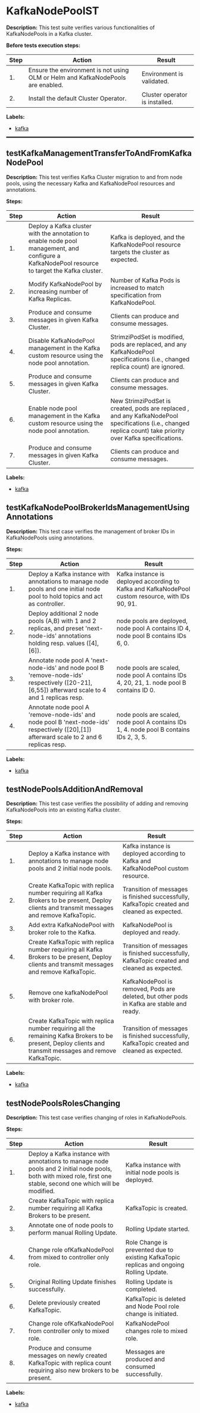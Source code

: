 # KafkaNodePoolST

**Description:** This test suite verifies various functionalities of KafkaNodePools in a Kafka cluster.

**Before tests execution steps:**

| Step | Action | Result |
| - | - | - |
| 1. | Ensure the environment is not using OLM or Helm and KafkaNodePools are enabled. | Environment is validated. |
| 2. | Install the default Cluster Operator. | Cluster operator is installed. |

**Labels:**

* [kafka](labels/kafka.md)

<hr style="border:1px solid">

## testKafkaManagementTransferToAndFromKafkaNodePool

**Description:** This test verifies Kafka Cluster migration to and from node pools, using the necessary Kafka and KafkaNodePool resources and annotations.

**Steps:**

| Step | Action | Result |
| - | - | - |
| 1. | Deploy a Kafka cluster with the annotation to enable node pool management, and configure a KafkaNodePool resource to target the Kafka cluster. | Kafka is deployed, and the KafkaNodePool resource targets the cluster as expected. |
| 2. | Modify KafkaNodePool by increasing number of Kafka Replicas. | Number of Kafka Pods is increased to match specification from KafkaNodePool. |
| 3. | Produce and consume messages in given Kafka Cluster. | Clients can produce and consume messages. |
| 4. | Disable KafkaNodePool management in the Kafka custom resource using the node pool annotation. |  StrimziPodSet is modified, pods are replaced, and any KafkaNodePool specifications (i.e., changed replica count)  are ignored. |
| 5. | Produce and consume messages in given Kafka Cluster. | Clients can produce and consume messages. |
| 6. | Enable node pool management in the Kafka custom resource using the node pool annotation. | New StrimziPodSet is created, pods are replaced , and any KafkaNodePool specifications  (i.e., changed replica count) take priority over Kafka specifications. |
| 7. | Produce and consume messages in given Kafka Cluster. | Clients can produce and consume messages. |

**Labels:**

* [kafka](labels/kafka.md)


## testKafkaNodePoolBrokerIdsManagementUsingAnnotations

**Description:** This test case verifies the management of broker IDs in KafkaNodePools using annotations.

**Steps:**

| Step | Action | Result |
| - | - | - |
| 1. | Deploy a Kafka instance with annotations to manage node pools and one initial node pool to hold topics and act as controller. | Kafka instance is deployed according to Kafka and KafkaNodePool custom resource, with IDs 90, 91. |
| 2. | Deploy additional 2 node pools (A,B) with 1 and 2 replicas, and preset 'next-node-ids' annotations holding resp. values ([4],[6]). | node pools are deployed, node pool A contains ID 4, node pool B contains IDs 6, 0. |
| 3. | Annotate node pool A 'next-node-ids' and node pool B 'remove-node-ids' respectively ([20-21],[6,55]) afterward scale to 4 and 1 replicas resp. | node pools are scaled, node pool A contains IDs 4, 20, 21, 1. node pool B contains ID 0. |
| 4. | Annotate node pool A 'remove-node-ids' and node pool B 'next-node-ids' respectively ([20],[1]) afterward scale to 2 and 6 replicas resp. | node pools are scaled, node pool A contains IDs 1, 4. node pool B contains IDs 2, 3, 5. |

**Labels:**

* [kafka](labels/kafka.md)


## testNodePoolsAdditionAndRemoval

**Description:** This test case verifies the possibility of adding and removing KafkaNodePools into an existing Kafka cluster.

**Steps:**

| Step | Action | Result |
| - | - | - |
| 1. | Deploy a Kafka instance with annotations to manage node pools and 2 initial node pools. | Kafka instance is deployed according to Kafka and KafkaNodePool custom resource. |
| 2. | Create KafkaTopic with replica number requiring all Kafka Brokers to be present, Deploy clients and transmit messages and remove KafkaTopic. | Transition of messages is finished successfully, KafkaTopic created and cleaned as expected. |
| 3. | Add extra KafkaNodePool with broker role to the Kafka. | KafkaNodePool is deployed and ready. |
| 4. | Create KafkaTopic with replica number requiring all Kafka Brokers to be present, Deploy clients and transmit messages and remove KafkaTopic. | Transition of messages is finished successfully, KafkaTopic created and cleaned as expected. |
| 5. | Remove one kafkaNodePool with broker role. | KafkaNodePool is removed, Pods are deleted, but other pods in Kafka are stable and ready. |
| 6. | Create KafkaTopic with replica number requiring all the remaining Kafka Brokers to be present, Deploy clients and transmit messages and remove KafkaTopic. | Transition of messages is finished successfully, KafkaTopic created and cleaned as expected. |

**Labels:**

* [kafka](labels/kafka.md)


## testNodePoolsRolesChanging

**Description:** This test case verifies changing of roles in KafkaNodePools.

**Steps:**

| Step | Action | Result |
| - | - | - |
| 1. | Deploy a Kafka instance with annotations to manage node pools and 2 initial node pools, both with mixed role, first one stable, second one which will be modified. | Kafka instance with initial node pools is deployed. |
| 2. | Create KafkaTopic with replica number requiring all Kafka Brokers to be present. | KafkaTopic is created. |
| 3. | Annotate one of node pools to perform manual Rolling Update. | Rolling Update started. |
| 4. | Change role ofKafkaNodePool from mixed to controller only role. | Role Change is prevented due to existing KafkaTopic replicas and ongoing Rolling Update. |
| 5. | Original Rolling Update finishes successfully. | Rolling Update is completed. |
| 6. | Delete previously created KafkaTopic. | KafkaTopic is deleted and Node Pool role change is initiated. |
| 7. | Change role ofKafkaNodePool from controller only to mixed role. | KafkaNodePool changes role to mixed role. |
| 8. | Produce and consume messages on newly created KafkaTopic with replica count requiring also new brokers to be present. | Messages are produced and consumed successfully. |

**Labels:**

* [kafka](labels/kafka.md)

